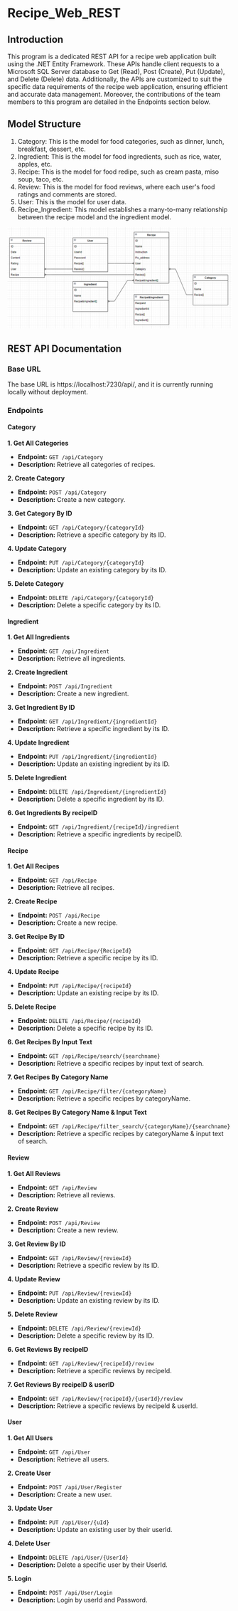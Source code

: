 # Recipe_Web_REST

## Introduction
This program is a dedicated REST API for a recipe web application built using the .NET Entity Framework. 
These APIs handle client requests to a Microsoft SQL Server database to Get (Read), Post (Create), Put (Update), and Delete (Delete) data. 
Additionally, the APIs are customized to suit the specific data requirements of the recipe web application, ensuring efficient and accurate data management.
Moreover, the contributions of the team members to this program are detailed in the Endpoints section below.

## Model Structure
1. Category: This is the model for food categories, such as dinner, lunch, breakfast, dessert, etc.
2. Ingredient: This is the model for food ingredients, such as rice, water, apples, etc.
3. Recipe: This is the model for food redipe, such as cream pasta, miso soup, taco, etc.
4. Review: This is the model for food reviews, where each user's food ratings and comments are stored.
5. User: This is the model for user data.
6. Recipe_Ingredient: This model establishes a many-to-many relationship between the recipe model and the ingredient model.

![Description of Image](/dbDIagram.png)   

## REST API Documentation

### Base URL
The base URL is https://localhost:7230/api/, and it is currently running locally without deployment.

### Endpoints

#### Category

**1. Get All Categories**  
- **Endpoint:** `GET /api/Category`  
- **Description:** Retrieve all categories of recipes.

**2. Create Category**  
- **Endpoint:** `POST /api/Category`  
- **Description:** Create a new category.

**3. Get Category By ID**  
- **Endpoint:** `GET /api/Category/{categoryId}`  
- **Description:** Retrieve a specific category by its ID.

**4. Update Category**  
- **Endpoint:** `PUT /api/Category/{categoryId}`  
- **Description:** Update an existing category by its ID.

**5. Delete Category**  
- **Endpoint:** `DELETE /api/Category/{categoryId}`  
- **Description:** Delete a specific category by its ID.

#### Ingredient

**1. Get All Ingredients**  
- **Endpoint:** `GET /api/Ingredient`  
- **Description:** Retrieve all ingredients.

**2. Create Ingredient**  
- **Endpoint:** `POST /api/Ingredient`  
- **Description:** Create a new ingredient.

**3. Get Ingredient By ID**  
- **Endpoint:** `GET /api/Ingredient/{ingredientId}`  
- **Description:** Retrieve a specific ingredient by its ID.

**4. Update Ingredient**  
- **Endpoint:** `PUT /api/Ingredient/{ingredientId}`  
- **Description:** Update an existing ingredient by its ID.

**5. Delete Ingredient**  
- **Endpoint:** `DELETE /api/Ingredient/{ingredientId}`  
- **Description:** Delete a specific ingredient by its ID.

**6. Get Ingredients By recipeID** 
- **Endpoint:** `GET /api/Ingredient/{recipeId}/ingredient`  
- **Description:** Retrieve a specific ingredients by recipeID.

#### Recipe

**1. Get All Recipes**  
- **Endpoint:** `GET /api/Recipe`  
- **Description:** Retrieve all recipes.

**2. Create Recipe**  
- **Endpoint:** `POST /api/Recipe`  
- **Description:** Create a new recipe.

**3. Get Recipe By ID**  
- **Endpoint:** `GET /api/Recipe/{RecipeId}`  
- **Description:** Retrieve a specific recipe by its ID.

**4. Update Recipe**  
- **Endpoint:** `PUT /api/Recipe/{recipeId}`  
- **Description:** Update an existing recipe by its ID.

**5. Delete Recipe**  
- **Endpoint:** `DELETE /api/Recipe/{recipeId}`  
- **Description:** Delete a specific recipe by its ID.

**6. Get Recipes By Input Text**  
- **Endpoint:** `GET /api/Recipe/search/{searchname}`  
- **Description:** Retrieve a specific recipes by input text of search.

**7. Get Recipes By Category Name**  
- **Endpoint:** `GET /api/Recipe/filter/{categoryName}`  
- **Description:** Retrieve a specific recipes by categoryName.

**8. Get Recipes By Category Name & Input Text**  
- **Endpoint:** `GET /api/Recipe/filter_search/{categoryName}/{searchname}`  
- **Description:** Retrieve a specific recipes by categoryName & input text of search.

#### Review

**1. Get All Reviews**  
- **Endpoint:** `GET /api/Review`  
- **Description:** Retrieve all reviews.

**2. Create Review**  
- **Endpoint:** `POST /api/Review`  
- **Description:** Create a new review.

**3. Get Review By ID**  
- **Endpoint:** `GET /api/Review/{reviewId}`  
- **Description:** Retrieve a specific review by its ID.

**4. Update Review**  
- **Endpoint:** `PUT /api/Review/{reviewId}`  
- **Description:** Update an existing review by its ID.

**5. Delete Review**  
- **Endpoint:** `DELETE /api/Review/{reviewId}`  
- **Description:** Delete a specific review by its ID.

**6. Get Reviews By recipeID**  
- **Endpoint:** `GET /api/Review/{recipeId}/review`  
- **Description:** Retrieve a specific reviews by recipeId.

**7. Get Reviews By recipeID & userID**  
- **Endpoint:** `GET /api/Review/{recipeId}/{userId}/review`  
- **Description:** Retrieve a specific reviews by recipeId & userId.

#### User

**1. Get All Users**  
- **Endpoint:** `GET /api/User`  
- **Description:** Retrieve all users.

**2. Create User**  
- **Endpoint:** `POST /api/User/Register`  
- **Description:** Create a new user.

**3. Update User**  
- **Endpoint:** `PUT /api/User/{uId}`  
- **Description:** Update an existing user by their userId.

**4. Delete User**  
- **Endpoint:** `DELETE /api/User/{UserId}`  
- **Description:** Delete a specific user by their UserId.

**5. Login**  
- **Endpoint:** `POST /api/User/Login`  
- **Description:** Login by userId and Password.
